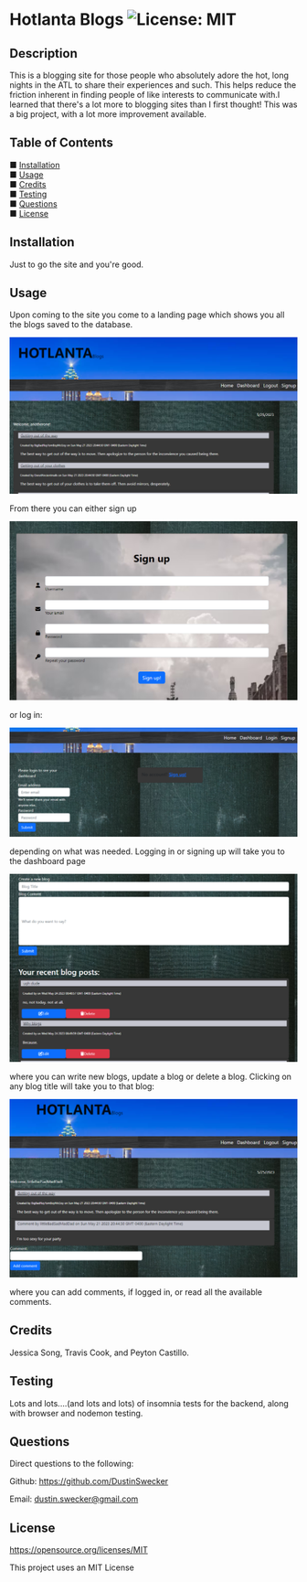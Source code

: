 # Hotlanta Blogs  ![License: MIT](https://img.shields.io/badge/License-MIT-yellow.svg)
    
## Description

This is a blogging site for those people who absolutely adore the hot, long nights in the ATL to share their experiences and such. This helps reduce the friction inherent in finding people of like interests to communicate with.I learned that there's a lot more to blogging sites than I first thought! This was a big project, with a lot more improvement available.
  
## Table of Contents 

■ [Installation](#installation) <br/> ■ [Usage](#usage) <br/> ■ [Credits](#credits) <br/> ■ [Testing](#testing) <br/> ■ [Questions](#questions) <br/> ■ [License](#license) <br/>

## Installation

Just to go the site and you're good.

## Usage 

Upon coming to the site you come to a landing page which shows you all the blogs saved to the database.  

![Landing page](images/landing_page.png)

From there you can either sign up 

![sign up](images/signup.png)

or log in:

![Log in](images/login.png)

 depending on what was needed. Logging in or signing up will take you to the dashboard page 
 
 ![Dashboard page](images/dashboard.png)


 where you can write new blogs, update a blog or delete a blog. Clicking on any blog title will take you to that blog:

 ![Blog page](images/blogwithcomments.png) 
 
 
 where you can add comments, if logged in, or read all the available comments.



## Credits 

Jessica Song, Travis Cook, and Peyton Castillo.

 

>

## Testing 

Lots and lots....(and lots and lots) of insomnia tests for the backend, along with browser and nodemon testing.

## Questions 

Direct questions to the following:

Github: https://github.com/DustinSwecker

Email: dustin.swecker@gmail.com
  
## License

https://opensource.org/licenses/MIT

This project uses an MIT License
